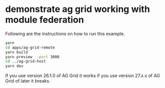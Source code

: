 # demonstrate ag grid working with module federation

Following are the instructions on how to run this example.

```sh
yarn
cd apps/ag-grid-remote
yarn build
yarn preview --port 3000
cd ../ag-grid-host
yarn dev

```

If you use version 26.1.0 of AG Grid it works
if you use version 27.x.x of AG Grid of later it breaks.


